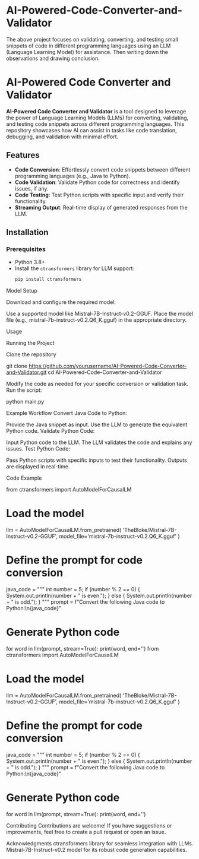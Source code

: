 # AI-Powered-Code-Converter-and-Validator
The above project focuses on validating, converting, and testing small snippets of code in different programming languages using an LLM (Language Learning Model) for assistance. Then writing down the observations and drawing conclusion. 

# AI-Powered Code Converter and Validator

**AI-Powered Code Converter and Validator** is a tool designed to leverage the power of Language Learning Models (LLMs) for converting, validating, and testing code snippets across different programming languages. This repository showcases how AI can assist in tasks like code translation, debugging, and validation with minimal effort.

## Features

- **Code Conversion**: Effortlessly convert code snippets between different programming languages (e.g., Java to Python).
- **Code Validation**: Validate Python code for correctness and identify issues, if any.
- **Code Testing**: Test Python scripts with specific input and verify their functionality.
- **Streaming Output**: Real-time display of generated responses from the LLM.

## Installation

### Prerequisites
- Python 3.8+
- Install the `ctransformers` library for LLM support:
  ```bash
  pip install ctransformers

Model Setup

Download and configure the required model:

Use a supported model like Mistral-7B-Instruct-v0.2-GGUF.
Place the model file (e.g., mistral-7b-instruct-v0.2.Q6_K.gguf) in the appropriate directory.

Usage

Running the Project

Clone the repository

git clone https://github.com/yourusername/AI-Powered-Code-Converter-and-Validator.git
cd AI-Powered-Code-Converter-and-Validator

Modify the code as needed for your specific conversion or validation task.
Run the script:

python main.py

Example Workflow
Convert Java Code to Python:

Provide the Java snippet as input.
Use the LLM to generate the equivalent Python code.
Validate Python Code:

Input Python code to the LLM.
The LLM validates the code and explains any issues.
Test Python Code:

Pass Python scripts with specific inputs to test their functionality.
Outputs are displayed in real-time.

Code Example

from ctransformers import AutoModelForCausalLM

# Load the model
llm = AutoModelForCausalLM.from_pretrained(
    'TheBloke/Mistral-7B-Instruct-v0.2-GGUF',
    model_file='mistral-7b-instruct-v0.2.Q6_K.gguf'
)

# Define the prompt for code conversion
java_code = """
int number = 5;
if (number % 2 == 0) {
    System.out.println(number + " is even.");
} else {
    System.out.println(number + " is odd.");
}
"""
prompt = f"Convert the following Java code to Python:\n{java_code}"

# Generate Python code
for word in llm(prompt, stream=True):
    print(word, end='')
from ctransformers import AutoModelForCausalLM

# Load the model
llm = AutoModelForCausalLM.from_pretrained(
    'TheBloke/Mistral-7B-Instruct-v0.2-GGUF',
    model_file='mistral-7b-instruct-v0.2.Q6_K.gguf'
)

# Define the prompt for code conversion
java_code = """
int number = 5;
if (number % 2 == 0) {
    System.out.println(number + " is even.");
} else {
    System.out.println(number + " is odd.");
}
"""
prompt = f"Convert the following Java code to Python:\n{java_code}"

# Generate Python code
for word in llm(prompt, stream=True):
    print(word, end='')

Contributing
Contributions are welcome! If you have suggestions or improvements, feel free to create a pull request or open an issue.

Acknowledgments
ctransformers library for seamless integration with LLMs.
Mistral-7B-Instruct-v0.2 model for its robust code generation capabilities.
